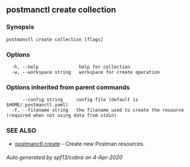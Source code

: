 ## postmanctl create collection



### Synopsis



```
postmanctl create collection [flags]
```

### Options

```
  -h, --help               help for collection
  -w, --workspace string   workspace for create operation
```

### Options inherited from parent commands

```
      --config string     config file (default is $HOME/.postmanctl.yaml)
  -f, --filename string   the filename used to create the resource (required when not using data from stdin)
```

### SEE ALSO

* [postmanctl create](postmanctl_create.md)	 - Create new Postman resources.

###### Auto generated by spf13/cobra on 4-Apr-2020
